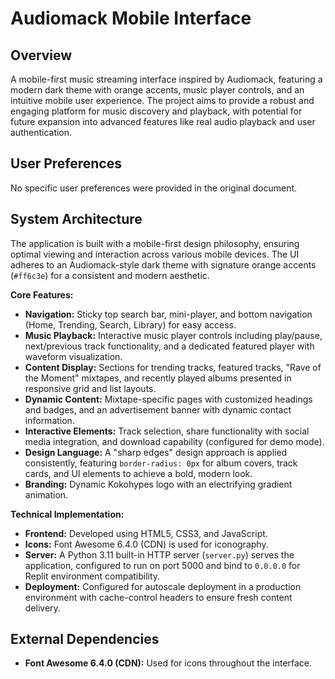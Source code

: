 # Audiomack Mobile Interface

## Overview
A mobile-first music streaming interface inspired by Audiomack, featuring a modern dark theme with orange accents, music player controls, and an intuitive mobile user experience. The project aims to provide a robust and engaging platform for music discovery and playback, with potential for future expansion into advanced features like real audio playback and user authentication.

## User Preferences
No specific user preferences were provided in the original document.

## System Architecture
The application is built with a mobile-first design philosophy, ensuring optimal viewing and interaction across various mobile devices. The UI adheres to an Audiomack-style dark theme with signature orange accents (`#ff6c3e`) for a consistent and modern aesthetic.

**Core Features:**
- **Navigation:** Sticky top search bar, mini-player, and bottom navigation (Home, Trending, Search, Library) for easy access.
- **Music Playback:** Interactive music player controls including play/pause, next/previous track functionality, and a dedicated featured player with waveform visualization.
- **Content Display:** Sections for trending tracks, featured tracks, "Rave of the Moment" mixtapes, and recently played albums presented in responsive grid and list layouts.
- **Dynamic Content:** Mixtape-specific pages with customized headings and badges, and an advertisement banner with dynamic contact information.
- **Interactive Elements:** Track selection, share functionality with social media integration, and download capability (configured for demo mode).
- **Design Language:** A "sharp edges" design approach is applied consistently, featuring `border-radius: 0px` for album covers, track cards, and UI elements to achieve a bold, modern look.
- **Branding:** Dynamic Kokohypes logo with an electrifying gradient animation.

**Technical Implementation:**
- **Frontend:** Developed using HTML5, CSS3, and JavaScript.
- **Icons:** Font Awesome 6.4.0 (CDN) is used for iconography.
- **Server:** A Python 3.11 built-in HTTP server (`server.py`) serves the application, configured to run on port 5000 and bind to `0.0.0.0` for Replit environment compatibility.
- **Deployment:** Configured for autoscale deployment in a production environment with cache-control headers to ensure fresh content delivery.

## External Dependencies
- **Font Awesome 6.4.0 (CDN):** Used for icons throughout the interface.
